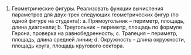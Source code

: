 1.	Геометрические фигуры. Реализовать функции вычисления параметров для двух-трех следующих геометрических фигур (по одной фигуре на студента):
a.	Прямоугольник – периметр, площадь, длина диагонали;
b.	Треугольник – периметр, площадь по формуле Герона, проверка на равнобедренность;
c.	Трапеция – периметр, площадь, длина средней линии;
d.	Окружность – длина окружности, площадь круга, площадь кругового сектора.
